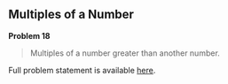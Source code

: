 Multiples of a Number
---------------------

**Problem 18**

> Multiples of a number greater than another number.

Full problem statement is available [here][mirror].

[mirror]: https://github.com/rdtsc/codeeval-problem-statements/tree/master/easy/018-multiples-of-a-number/
          "View Problem Statement Mirror"

